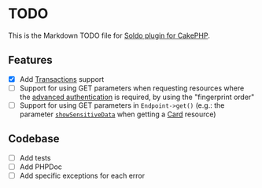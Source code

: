 # TODO

This is the Markdown TODO file for [Soldo plugin for CakePHP](https://gitlab.com/nedgen/cakephp-soldo).

## Features

- [x] Add [Transactions](https://developer.soldo.com/v2/f073ovxenbeb2jesx2oif1u2i3awgkyk.html#transactions) support
- [ ] Support for using GET parameters when requesting resources where the [advanced authentication](https://developer.soldo.com/v2/f073ovxenbeb2jesx2oif1u2i3awgkyk.html#advanced-authentication) is required, by using the "fingerprint order"
- [ ] Support for using GET parameters in `Endpoint->get()` (e.g.: the parameter [`showSensitiveData`](https://developer.soldo.com/v2/f073ovxenbeb2jesx2oif1u2i3awgkyk.html#get-card) when getting a [Card](https://developer.soldo.com/v2/f073ovxenbeb2jesx2oif1u2i3awgkyk.html#cards) resource)

## Codebase

- [ ] Add tests
- [ ] Add PHPDoc
- [ ] Add specific exceptions for each error
